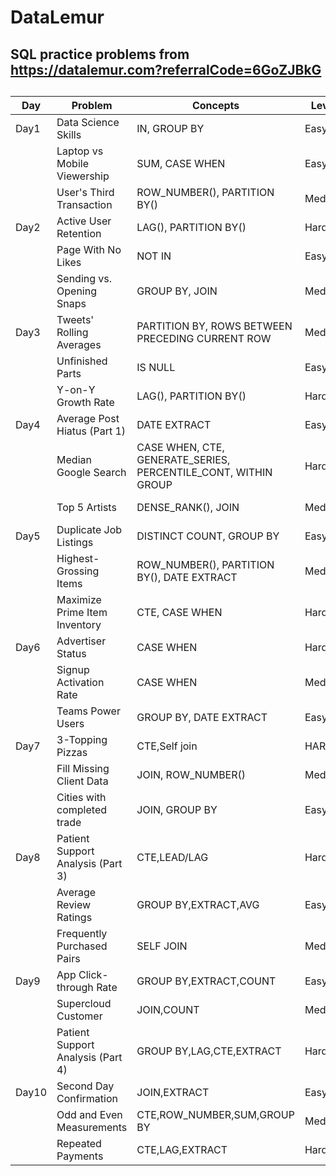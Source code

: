 # DataLemur
## SQL practice problems from https://datalemur.com?referralCode=6GoZJBkG
##
|Day|Problem|Concepts|Level|Link|
|---|-------|--------|-----|----|
|Day1|Data Science Skills|IN, GROUP BY|Easy|https://datalemur.com/questions/matching-skills|
||Laptop vs Mobile Viewership|SUM, CASE WHEN|Easy|https://datalemur.com/questions/laptop-mobile-viewership|
||User's Third Transaction|ROW_NUMBER(), PARTITION BY()|Medium|https://datalemur.com/questions/sql-third-transaction|
|Day2|Active User Retention|LAG(), PARTITION BY()|Hard|https://datalemur.com/questions/user-retention|
||Page With No Likes|NOT IN|Easy|https://datalemur.com/questions/sql-page-with-no-likes|
||Sending vs. Opening Snaps|GROUP BY, JOIN|Medium|https://datalemur.com/questions/time-spent-snaps|
|Day3|Tweets' Rolling Averages|PARTITION BY, ROWS BETWEEN PRECEDING CURRENT ROW|Medium|https://datalemur.com/questions/rolling-average-tweets|
||Unfinished Parts|IS NULL|Easy|https://datalemur.com/questions/tesla-unfinished-parts|
||Y-on-Y Growth Rate|LAG(), PARTITION BY()|Hard|https://datalemur.com/questions/yoy-growth-rate|
|Day4|Average Post Hiatus (Part 1)|DATE EXTRACT|Easy|https://datalemur.com/questions/sql-average-post-hiatus-1|
||Median Google Search|CASE WHEN, CTE, GENERATE_SERIES, PERCENTILE_CONT, WITHIN GROUP|Hard|https://datalemur.com/questions/median-search-freq|
||Top 5 Artists|DENSE_RANK(), JOIN|Medium|https://datalemur.com/questions/top-fans-rank|
|Day5|Duplicate Job Listings|DISTINCT COUNT, GROUP BY|Easy|https://datalemur.com/questions/duplicate-job-listings|
||Highest-Grossing Items|ROW_NUMBER(), PARTITION BY(), DATE EXTRACT|Medium|https://datalemur.com/questions/sql-highest-grossing|
||Maximize Prime Item Inventory|CTE, CASE WHEN|Hard|https://datalemur.com/questions/prime-warehouse-storage|
|Day6|Advertiser Status|CASE WHEN|Hard|https://datalemur.com/questions/updated-status|
||Signup Activation Rate|CASE WHEN|Medium|https://datalemur.com/questions/signup-confirmation-rate|
||Teams Power Users|GROUP BY, DATE EXTRACT|Easy|https://datalemur.com/questions/teams-power-users|
|Day7|3-Topping Pizzas|CTE,Self join|HARD|https://datalemur.com/questions/pizzas-topping-cost|
||Fill Missing Client Data|JOIN, ROW_NUMBER()|Medium|https://datalemur.com/questions/fill-missing-product|
||Cities with completed trade|JOIN, GROUP BY|Easy|https://datalemur.com/questions/completed-trades|
|Day8|Patient Support Analysis (Part 3)|CTE,LEAD/LAG|Hard|https://datalemur.com/questions/patient-call-history|
||Average Review Ratings|GROUP BY,EXTRACT,AVG|Easy|https://datalemur.com/questions/sql-avg-review-ratings|
||Frequently Purchased Pairs|SELF JOIN|Medium|https://datalemur.com/questions/frequently-purchased-pairs|
|Day9|App Click-through Rate|GROUP BY,EXTRACT,COUNT|Easy|https://datalemur.com/questions/click-through-rate|
||Supercloud Customer|JOIN,COUNT|Medium|https://datalemur.com/questions/supercloud-customer|
||Patient Support Analysis (Part 4)|GROUP BY,LAG,CTE,EXTRACT|Hard|https://datalemur.com/questions/long-calls-growth|
|Day10|Second Day Confirmation|JOIN,EXTRACT|Easy|https://datalemur.com/questions/second-day-confirmation|
||Odd and Even Measurements|CTE,ROW_NUMBER,SUM,GROUP BY|Medium|https://datalemur.com/questions/odd-even-measurements|
||Repeated Payments|CTE,LAG,EXTRACT|Hard|https://datalemur.com/questions/repeated-payments|
